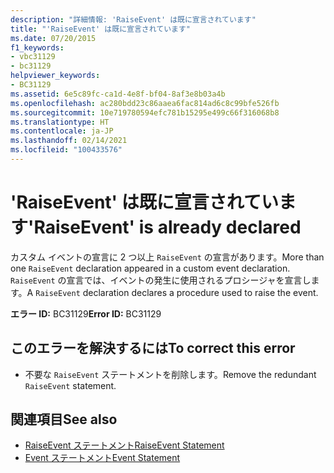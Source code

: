 ```yaml
---
description: "詳細情報: 'RaiseEvent' は既に宣言されています"
title: "'RaiseEvent' は既に宣言されています"
ms.date: 07/20/2015
f1_keywords:
- vbc31129
- bc31129
helpviewer_keywords:
- BC31129
ms.assetid: 6e5c89fc-ca1d-4e8f-bf04-8af3e8b03a4b
ms.openlocfilehash: ac280bdd23c86aaea6fac814ad6c8c99bfe526fb
ms.sourcegitcommit: 10e719780594efc781b15295e499c66f316068b8
ms.translationtype: HT
ms.contentlocale: ja-JP
ms.lasthandoff: 02/14/2021
ms.locfileid: "100433576"
---
```

# <a name="raiseevent-is-already-declared"></a><span data-ttu-id="55beb-103">'RaiseEvent' は既に宣言されています</span><span class="sxs-lookup"><span data-stu-id="55beb-103">'RaiseEvent' is already declared</span></span>

<span data-ttu-id="55beb-104">カスタム イベントの宣言に 2 つ以上 `RaiseEvent` の宣言があります。</span><span class="sxs-lookup"><span data-stu-id="55beb-104">More than one `RaiseEvent` declaration appeared in a custom event declaration.</span></span> <span data-ttu-id="55beb-105">`RaiseEvent` の宣言では、イベントの発生に使用されるプロシージャを宣言します。</span><span class="sxs-lookup"><span data-stu-id="55beb-105">A `RaiseEvent` declaration declares a procedure used to raise the event.</span></span>  
  
 <span data-ttu-id="55beb-106">**エラー ID:** BC31129</span><span class="sxs-lookup"><span data-stu-id="55beb-106">**Error ID:** BC31129</span></span>  
  
## <a name="to-correct-this-error"></a><span data-ttu-id="55beb-107">このエラーを解決するには</span><span class="sxs-lookup"><span data-stu-id="55beb-107">To correct this error</span></span>  
  
- <span data-ttu-id="55beb-108">不要な `RaiseEvent` ステートメントを削除します。</span><span class="sxs-lookup"><span data-stu-id="55beb-108">Remove the redundant `RaiseEvent` statement.</span></span>  
  
## <a name="see-also"></a><span data-ttu-id="55beb-109">関連項目</span><span class="sxs-lookup"><span data-stu-id="55beb-109">See also</span></span>

- [<span data-ttu-id="55beb-110">RaiseEvent ステートメント</span><span class="sxs-lookup"><span data-stu-id="55beb-110">RaiseEvent Statement</span></span>](../language-reference/statements/raiseevent-statement.md)
- [<span data-ttu-id="55beb-111">Event ステートメント</span><span class="sxs-lookup"><span data-stu-id="55beb-111">Event Statement</span></span>](../language-reference/statements/event-statement.md)
